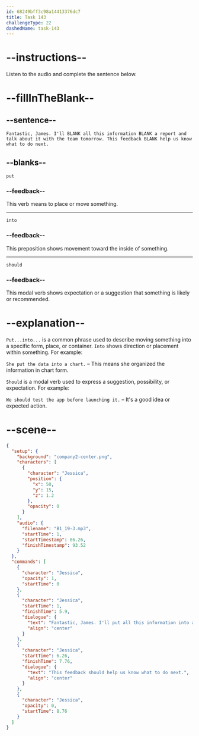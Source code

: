 ```yaml
---
id: 68249bff3c98a14413376dc7
title: Task 143
challengeType: 22
dashedName: task-143
---
```


<!-- (Audio) Jessica: Fantastic, James. I'll put all this information into a report and talk about it with the team tomorrow. This feedback should help us know what to do next. -->

# --instructions--

Listen to the audio and complete the sentence below.

# --fillInTheBlank--

## --sentence--

`Fantastic, James. I'll BLANK all this information BLANK a report and talk about it with the team tomorrow. This feedback BLANK help us know what to do next.`

## --blanks--

`put`

### --feedback--

This verb means to place or move something.

---

`into`

### --feedback--

This preposition shows movement toward the inside of something.

---

`should`

### --feedback--

This modal verb shows expectation or a suggestion that something is likely or recommended.

# --explanation--

`Put...into...` is a common phrase used to describe moving something into a specific form, place, or container. `Into` shows direction or placement within something. For example:

`She put the data into a chart.` – This means she organized the information in chart form.

`Should` is a modal verb used to express a suggestion, possibility, or expectation. For example:

`We should test the app before launching it.` – It's a good idea or expected action.

# --scene--

```json
{
  "setup": {
    "background": "company2-center.png",
    "characters": [
      {
        "character": "Jessica",
        "position": {
          "x": 50,
          "y": 15,
          "z": 1.2
        },
        "opacity": 0
      }
    ],
    "audio": {
      "filename": "B1_19-3.mp3",
      "startTime": 1,
      "startTimestamp": 86.26,
      "finishTimestamp": 93.52
    }
  },
  "commands": [
    {
      "character": "Jessica",
      "opacity": 1,
      "startTime": 0
    },
    {
      "character": "Jessica",
      "startTime": 1,
      "finishTime": 5.9,
      "dialogue": {
        "text": "Fantastic, James. I'll put all this information into a report and talk about it with the team tomorrow.",
        "align": "center"
      }
    },
    {
      "character": "Jessica",
      "startTime": 6.26,
      "finishTime": 7.76,
      "dialogue": {
        "text": "This feedback should help us know what to do next.",
        "align": "center"
      }
    },
    {
      "character": "Jessica",
      "opacity": 0,
      "startTime": 8.76
    }
  ]
}
```
